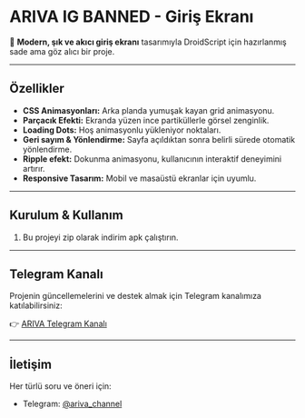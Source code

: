 # ARIVA IG BANNED - Giriş Ekranı

🚀 **Modern, şık ve akıcı giriş ekranı** tasarımıyla DroidScript için hazırlanmış sade ama göz alıcı bir proje.

---

## Özellikler

- **CSS Animasyonları:** Arka planda yumuşak kayan grid animasyonu.
- **Parçacık Efekti:** Ekranda yüzen ince partiküllerle görsel zenginlik.
- **Loading Dots:** Hoş animasyonlu yükleniyor noktaları.
- **Geri sayım & Yönlendirme:** Sayfa açıldıktan sonra belirli sürede otomatik yönlendirme.
- **Ripple efekt:** Dokunma animasyonu, kullanıcının interaktif deneyimini artırır.
- **Responsive Tasarım:** Mobil ve masaüstü ekranlar için uyumlu.

---

## Kurulum & Kullanım

1. Bu projeyi zip olarak indirim apk çalıştırın.
---

## Telegram Kanalı

Projenin güncellemelerini ve destek almak için Telegram kanalımıza katılabilirsiniz:

👉 [ARIVA Telegram Kanalı](https://t.me/+Ly1HqnLvVzk4YzM0)

---

## İletişim

Her türlü soru ve öneri için:

- Telegram: [@ariva_channel](https://t.me/+Ly1HqnLvVzk4YzM0)  
